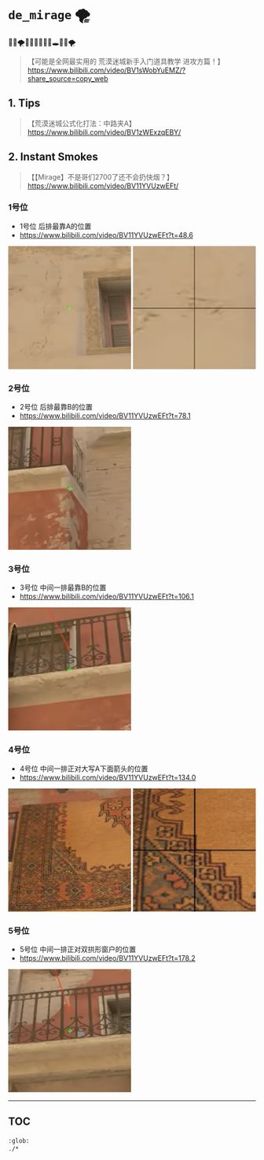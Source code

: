 # `de_mirage` 🌪️

🌴🐫🌪️🎯🎯🎯🎯🎯🔫🕳🌴🐫🌪️

> 【可能是全网最实用的 荒漠迷城新手入门道具教学 进攻方篇！】 https://www.bilibili.com/video/BV1sWobYuEMZ/?share_source=copy_web


## 1. Tips

>【荒漠迷城公式化打法：中路夹A】 https://www.bilibili.com/video/BV1zWExzqEBY/

## 2. Instant Smokes

>【【Mirage】不是哥们2700了还不会扔快烟？】 https://www.bilibili.com/video/BV11YVUzwEFt/


### 1号位
- 1号位 后排最靠A的位置
- https://www.bilibili.com/video/BV11YVUzwEFt?t=48.6

![alt text](../../assets/README/image-4.png)
![alt text](../../assets/README/image-5.png)

### 2号位

- 2号位 后排最靠B的位置
- https://www.bilibili.com/video/BV11YVUzwEFt?t=78.1

![alt text](../../assets/README/image-3.png)

### 3号位

- 3号位 中间一排最靠B的位置 
- https://www.bilibili.com/video/BV11YVUzwEFt?t=106.1

![alt text](../../assets/README/image-2.png)

### 4号位

- 4号位 中间一排正对大写A下面箭头的位置
- https://www.bilibili.com/video/BV11YVUzwEFt?t=134.0

![alt text](../../assets/README/image-6.png)
![alt text](../../assets/README/image-1.png)

### 5号位

- 5号位 中间一排正对双拱形窗户的位置
- https://www.bilibili.com/video/BV11YVUzwEFt?t=178.2

![alt text](../../assets/README/image.png) 

- - -

## TOC 

```{toctree}
:glob:
./*
```